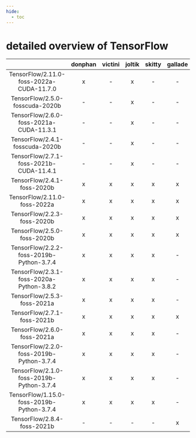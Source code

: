```yaml
---
hide:
  - toc
---
```


detailed overview of TensorFlow
===============================

| |donphan|victini|joltik|skitty|gallade|accelgor|swalot|doduo|
| :---: | :---: | :---: | :---: | :---: | :---: | :---: | :---: | :---: |
|TensorFlow/2.11.0-foss-2022a-CUDA-11.7.0|x|-|x|-|-|x|-|-|
|TensorFlow/2.5.0-fosscuda-2020b|-|-|x|-|-|x|-|-|
|TensorFlow/2.6.0-foss-2021a-CUDA-11.3.1|-|-|x|-|-|x|-|-|
|TensorFlow/2.4.1-fosscuda-2020b|-|-|x|-|-|x|-|-|
|TensorFlow/2.7.1-foss-2021b-CUDA-11.4.1|-|-|x|-|-|x|-|-|
|TensorFlow/2.4.1-foss-2020b|x|x|x|x|x|x|x|x|
|TensorFlow/2.11.0-foss-2022a|x|x|x|x|x|x|x|x|
|TensorFlow/2.2.3-foss-2020b|x|x|x|x|x|-|x|x|
|TensorFlow/2.5.0-foss-2020b|x|x|x|x|x|-|x|x|
|TensorFlow/2.2.2-foss-2019b-Python-3.7.4|x|x|x|x|-|-|x|x|
|TensorFlow/2.3.1-foss-2020a-Python-3.8.2|x|x|x|x|-|-|x|x|
|TensorFlow/2.5.3-foss-2021a|x|x|x|x|-|x|x|x|
|TensorFlow/2.7.1-foss-2021b|x|x|x|x|x|x|x|x|
|TensorFlow/2.6.0-foss-2021a|x|x|x|x|-|-|x|x|
|TensorFlow/2.2.0-foss-2019b-Python-3.7.4|x|x|x|x|-|-|x|x|
|TensorFlow/2.1.0-foss-2019b-Python-3.7.4|x|x|x|x|-|-|-|x|
|TensorFlow/1.15.0-foss-2019b-Python-3.7.4|x|x|x|x|-|-|-|x|
|TensorFlow/2.8.4-foss-2021b|-|-|-|-|x|-|-|-|
